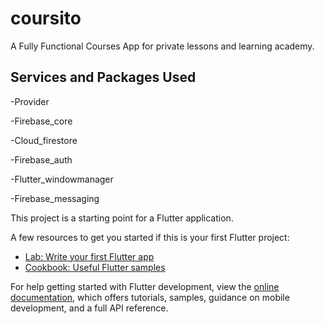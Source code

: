 # coursito

A Fully Functional Courses App for private lessons and learning academy.

## Services and Packages Used 

-Provider

-Firebase_core

-Cloud_firestore

-Firebase_auth

-Flutter_windowmanager

-Firebase_messaging


This project is a starting point for a Flutter application.

A few resources to get you started if this is your first Flutter project:

- [Lab: Write your first Flutter app](https://docs.flutter.dev/get-started/codelab)
- [Cookbook: Useful Flutter samples](https://docs.flutter.dev/cookbook)

For help getting started with Flutter development, view the
[online documentation](https://docs.flutter.dev/), which offers tutorials,
samples, guidance on mobile development, and a full API reference.
